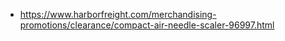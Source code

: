 - https://www.harborfreight.com/merchandising-promotions/clearance/compact-air-needle-scaler-96997.html

